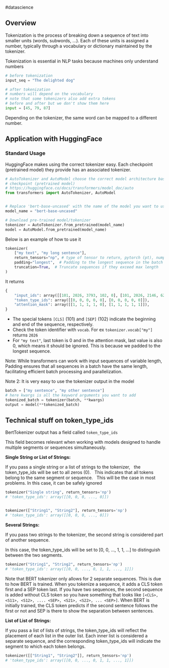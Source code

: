 #datascience

## Overview

Tokenization is the process of breaking down a sequence of text into smaller units (words, subwords, ...). Each of these units is assigned a number, typically through a vocabulary or dictionary maintained by the tokenizer.

Tokenization is essential in NLP tasks because machines only understand numbers

```python
# before tokenization
input_seq = "The delighted dog"

# after tokenization
# numbers will depend on the vocabulary
# note that some tokenizers also add extra tokens
# before and after but we don't show them here
input = [45, 79, 87]
```

Depending on the tokenizer, the same word can be mapped to a different number.

## Application with HuggingFace

### Standard Usage

HuggingFace makes using the correct tokenizer easy. Each checkpoint (pretrained model) they provide has an associated tokenizer.

```python
# AutoTokenizer and AutoModel choose the correct model architecture based on
# checkpoint (pretrained model)
# https://huggingface.co/docs/transformers/model_doc/auto
from transformers import AutoTokenizer, AutoModel


# Replace 'bert-base-uncased' with the name of the model you want to use
model_name = "bert-base-uncased"

# Download pre-trained model/tokenizer
tokenizer = AutoTokenizer.from_pretrained(model_name)
model = AutoModel.from_pretrained(model_name)
```

Below is an example of how to use it

```python
tokenizer(
    ["my text", "my long sentence"],
    return_tensors="np", # type of tensor to return, pytorch (pt), numpy (np)...
    padding="longest",  # Padding to the longest sequence in the batch
    truncation=True,  # Truncate sequences if they exceed max length
)
```

It returns

```python
{
    "input_ids": array([[101, 2026, 3793, 102, 0], [101, 2026, 2146, 6251, 102]]),
    "token_type_ids": array([[0, 0, 0, 0, 0], [0, 0, 0, 0, 0]]),
    "attention_mask": array([[1, 1, 1, 1, 0], [1, 1, 1, 1, 1]]),
}
```

- The special tokens `[CLS]` (101) and `[SEP]` (102) indicate the beginning and end of the sequence, respectively.
- Check the token identifier with `vocab`. For ex `tokenizer.vocab["my"]` returns `2026`
- For `"my text"`, last token is 0 and in the attention mask, last value is also 0, which means it should be ignored. This is because we padded to the longest sequence.

Note: While transformers can work with input sequences of variable length, Padding ensures that all sequences in a batch have the same length, facilitating efficient batch processing and parallelization.

Note 2: It is very easy to use the tokenizer output in the model

```python
batch = ["my sentence", "my other sentence"]
# here kwargs is all the keyword arguments you want to add
tokenized_batch = tokenizer(batch, **kwargs)
output = model(**tokenized_batch)
```

## Technical stuff on token_type_ids

BertTokenizer output has a field called `token_type_ids`

This field becomes relevant when working with models designed to handle multiple segments or sequences simultaneously.

**Single String or List of Strings:**

If you pass a single string or a list of strings to the tokenizer,
  the token_type_ids will be set to all zeros (0).
  This indicates that all tokens belong to the same segment or sequence.
  This will be the case in most problems. In this case, it can be safely ignored

```python
tokenizer("Single string", return_tensors='np')
# 'token_type_ids': array([[0, 0, 0, ..., 0]])


tokenizer(["String1", "String2"], return_tensors='np')
# 'token_type_ids': array([[0, 0, 0, ..., 0]])
```

**Several Strings:**

If you pass two strings to the tokenizer, the second string is considered part of another sequence.

In this case, the token_type_ids will be set to [0, 0, ..., 1, 1, ...] to distinguish between the two segments.

```python
tokenizer("String1", "String2", return_tensors='np')
# 'token_type_ids': array([[0, 0, ..., 0, 1, 1, ..., 1]])
```

Note that BERT tokenizer only allows for 2 separate sequences. This is due to how BERT is trained. When you tokenize a sequence, it adds a CLS token first and a SEP token last. If you have two sequences, the second sequence is added without CLS token so you have something that looks like `[<CLS>, <S11>, <S12>, .... <SEP>, <S21>, <S22>, ... <SEP>]`.
When BERT is initially trained, the CLS token predicts if the second sentence follows the first or not and SEP is there to show the separation between sentences.

**List of List of Strings:**

If you pass a list of lists of strings, the token_type_ids will reflect the placement of each list in the outer list. Each inner list is considered a separate sequence, and the corresponding token_type_ids will indicate the segment to which each token belongs.

```python
tokenizer([["String1", "String2"]], return_tensors='np')
# 'token_type_ids': array([[0, 0, ..., 0, 1, 1, ..., 1]])

```
